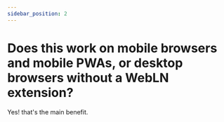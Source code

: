 ```yaml
---
sidebar_position: 2
---
```


# Does this work on mobile browsers and mobile PWAs, or desktop browsers without a WebLN extension?

Yes! that's the main benefit.